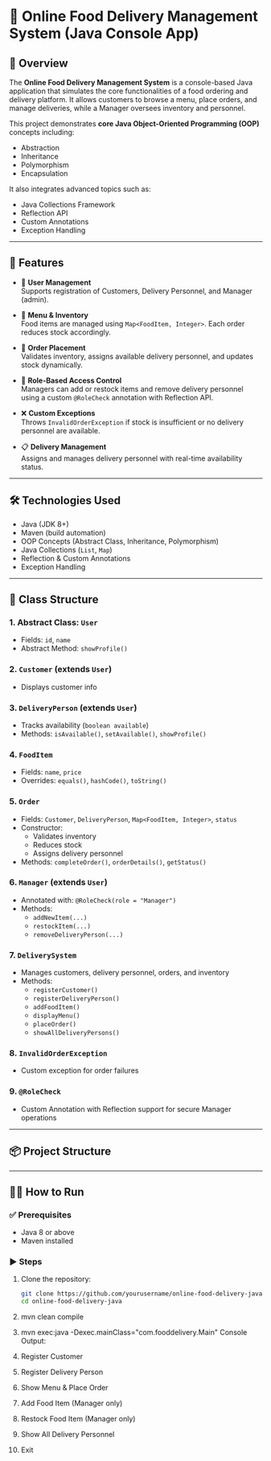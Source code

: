 # 🍔 Online Food Delivery Management System (Java Console App)

## 📌 Overview

The **Online Food Delivery Management System** is a console-based Java application that simulates the core functionalities of a food ordering and delivery platform. It allows customers to browse a menu, place orders, and manage deliveries, while a Manager oversees inventory and personnel.

This project demonstrates **core Java Object-Oriented Programming (OOP)** concepts including:
- Abstraction
- Inheritance
- Polymorphism
- Encapsulation

It also integrates advanced topics such as:
- Java Collections Framework
- Reflection API
- Custom Annotations
- Exception Handling

---

## 🚀 Features

- 👤 **User Management**  
  Supports registration of Customers, Delivery Personnel, and Manager (admin).

- 🍕 **Menu & Inventory**  
  Food items are managed using `Map<FoodItem, Integer>`. Each order reduces stock accordingly.

- 🛒 **Order Placement**  
  Validates inventory, assigns available delivery personnel, and updates stock dynamically.

- 🔐 **Role-Based Access Control**  
  Managers can add or restock items and remove delivery personnel using a custom `@RoleCheck` annotation with Reflection API.

- ❌ **Custom Exceptions**  
  Throws `InvalidOrderException` if stock is insufficient or no delivery personnel are available.

- 📋 **Delivery Management**  
  Assigns and manages delivery personnel with real-time availability status.

---

## 🛠️ Technologies Used

- Java (JDK 8+)
- Maven (build automation)
- OOP Concepts (Abstract Class, Inheritance, Polymorphism)
- Java Collections (`List`, `Map`)
- Reflection & Custom Annotations
- Exception Handling

---

## 🧾 Class Structure

### 1. Abstract Class: `User`
- Fields: `id`, `name`
- Abstract Method: `showProfile()`

### 2. `Customer` (extends `User`)
- Displays customer info

### 3. `DeliveryPerson` (extends `User`)
- Tracks availability (`boolean available`)
- Methods: `isAvailable()`, `setAvailable()`, `showProfile()`

### 4. `FoodItem`
- Fields: `name`, `price`
- Overrides: `equals()`, `hashCode()`, `toString()`

### 5. `Order`
- Fields: `Customer`, `DeliveryPerson`, `Map<FoodItem, Integer>`, `status`
- Constructor:
  - Validates inventory
  - Reduces stock
  - Assigns delivery personnel
- Methods: `completeOrder()`, `orderDetails()`, `getStatus()`

### 6. `Manager` (extends `User`)
- Annotated with: `@RoleCheck(role = "Manager")`
- Methods:
  - `addNewItem(...)`
  - `restockItem(...)`
  - `removeDeliveryPerson(...)`

### 7. `DeliverySystem`
- Manages customers, delivery personnel, orders, and inventory
- Methods:
  - `registerCustomer()`
  - `registerDeliveryPerson()`
  - `addFoodItem()`
  - `displayMenu()`
  - `placeOrder()`
  - `showAllDeliveryPersons()`

### 8. `InvalidOrderException`
- Custom exception for order failures

### 9. `@RoleCheck`
- Custom Annotation with Reflection support for secure Manager operations

---

## 📦 Project Structure


---

## 🧑‍💻 How to Run

### ✅ Prerequisites
- Java 8 or above
- Maven installed

### ▶️ Steps

1. Clone the repository:

   ```bash
   git clone https://github.com/yourusername/online-food-delivery-java.git
   cd online-food-delivery-java
2. mvn clean compile
3. mvn exec:java -Dexec.mainClass="com.fooddelivery.Main"
Console Output: 
1. Register Customer
2. Register Delivery Person
3. Show Menu & Place Order
4. Add Food Item (Manager only)
5. Restock Food Item (Manager only)
6. Show All Delivery Personnel
7. Exit
